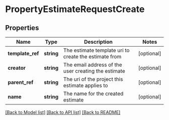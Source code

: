 # PropertyEstimateRequestCreate

## Properties
Name | Type | Description | Notes
------------ | ------------- | ------------- | -------------
**template_ref** | **string** | The estimate template uri to create the estimate from | [optional] 
**creator** | **string** | The email address of the user creating the estimate | [optional] 
**parent_ref** | **string** | The uri of the project this estimate applies to | [optional] 
**name** | **string** | The name for the created estimate | [optional] 

[[Back to Model list]](../README.md#documentation-for-models) [[Back to API list]](../README.md#documentation-for-api-endpoints) [[Back to README]](../README.md)


